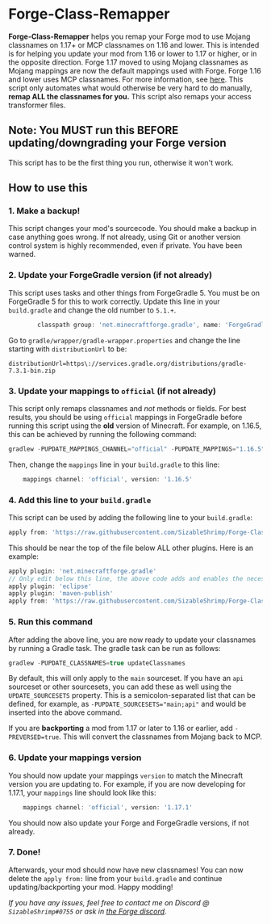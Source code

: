 # Forge-Class-Remapper
**Forge-Class-Remapper** helps you remap your Forge mod to use Mojang classnames on 1.17+ or MCP classnames on 1.16 and lower.
This is intended is for helping you update your mod from 1.16 or lower to 1.17 or higher, or in the opposite direction.
Forge 1.17 moved to using Mojang classnames as Mojang mappings are now the default mappings used with Forge.
Forge 1.16 and lower uses MCP classnames.
For more information, see [here](https://github.com/MinecraftForge/MCPConfig/blob/master/Mojang.md).
This script only automates what would otherwise be very hard to do manually, **remap ALL the classnames for you.**
This script also remaps your access transformer files.

## Note: You MUST run this BEFORE updating/downgrading your Forge version
This script has to be the first thing you run, otherwise it won't work.

## How to use this

### 1. Make a backup!
This script changes your mod's sourcecode.
You should make a backup in case anything goes wrong.
If not already, using Git or another version control system is highly recommended, even if private.
You have been warned.

### 2. Update your ForgeGradle version (if not already)
This script uses tasks and other things from ForgeGradle 5. You must be on ForgeGradle 5 for this to work correctly.
Update this line in your `build.gradle` and change the old number to `5.1.+`.
```groovy
        classpath group: 'net.minecraftforge.gradle', name: 'ForgeGradle', version: '5.1.+', changing: true
```
Go to `gradle/wrapper/gradle-wrapper.properties` and change the line starting with `distributionUrl` to be:
```properties
distributionUrl=https\://services.gradle.org/distributions/gradle-7.3.1-bin.zip
```

### 3. Update your mappings to `official` (if not already)
This script only remaps classnames and *not* methods or fields.
For best results, you should be using `official` mappings in ForgeGradle before running this script using the **old** version of Minecraft.
For example, on 1.16.5, this can be achieved by running the following command:
```groovy
gradlew -PUPDATE_MAPPINGS_CHANNEL="official" -PUPDATE_MAPPINGS="1.16.5" updateMappings
```
Then, change the `mappings` line in your `build.gradle` to this line:
```groovy
    mappings channel: 'official', version: '1.16.5'
```

### 4. Add this line to your `build.gradle`
This script can be used by adding the following line to your `build.gradle`:
```groovy
apply from: 'https://raw.githubusercontent.com/SizableShrimp/Forge-Class-Remapper/main/classremapper.gradle'
```
This should be near the top of the file below ALL other plugins. Here is an example:
```groovy
apply plugin: 'net.minecraftforge.gradle'
// Only edit below this line, the above code adds and enables the necessary things for Forge to be setup.
apply plugin: 'eclipse'
apply plugin: 'maven-publish'
apply from: 'https://raw.githubusercontent.com/SizableShrimp/Forge-Class-Remapper/main/classremapper.gradle'
```

### 5. Run this command
After adding the above line, you are now ready to update your classnames by running a Gradle task. The gradle task can be run as follows:
```groovy
gradlew -PUPDATE_CLASSNAMES=true updateClassnames
```
By default, this will only apply to the `main` sourceset. 
If you have an `api` sourceset or other sourcesets, you can add these as well using the `UPDATE_SOURCESETS` property.
This is a semicolon-separated list that can be defined, for example, as `-PUPDATE_SOURCESETS="main;api"` and would be inserted into the above command.

If you are **backporting** a mod from 1.17 or later to 1.16 or earlier, add `-PREVERSED=true`. This will convert the classnames from Mojang back to MCP.

### 6. Update your mappings version
You should now update your mappings `version` to match the Minecraft version you are updating to.
For example, if you are now developing for 1.17.1, your `mappings` line should look like this:
```groovy
    mappings channel: 'official', version: '1.17.1'
```
You should now also update your Forge and ForgeGradle versions, if not already.

### 7. Done!
Afterwards, your mod should now have new classnames!
You can now delete the `apply from:` line from your `build.gradle` and continue updating/backporting your mod.
Happy modding!

*If you have any issues, feel free to contact me on Discord @ `SizableShrimp#0755` or ask in [the Forge discord](https://discord.gg/UvedJ9m).*
